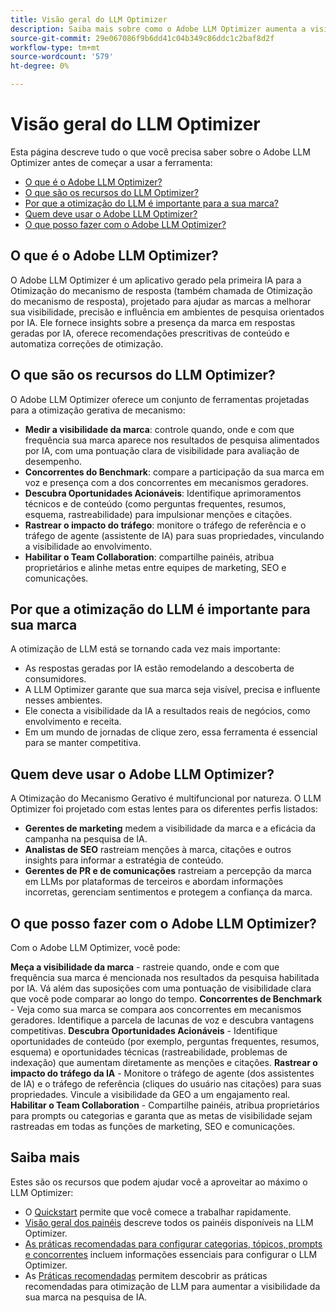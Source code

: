 ```yaml
---
title: Visão geral do LLM Optimizer
description: Saiba mais sobre como o Adobe LLM Optimizer aumenta a visibilidade da marca na pesquisa orientada por IA. Rastreie menções, citações e insights. Comece a otimizar hoje para obter melhor envolvimento e influência.
source-git-commit: 29e067086f9b6dd41c04b349c86ddc1c2baf8d2f
workflow-type: tm+mt
source-wordcount: '579'
ht-degree: 0%

---
```



# Visão geral do LLM Optimizer

Esta página descreve tudo o que você precisa saber sobre o Adobe LLM Optimizer antes de começar a usar a ferramenta:

* [O que é o Adobe LLM Optimizer?](#what-is-adobe-llm-optimizer)
* [O que são os recursos do LLM Optimizer?](#what-are-llm-optimizer-capabilities)
* [Por que a otimização do LLM é importante para a sua marca?](#why-llm-optimization-matters-for-your-brand)
* [Quem deve usar o Adobe LLM Optimizer?](#who-should-use-adobe-llm-optimizer)
* [O que posso fazer com o Adobe LLM Optimizer?](#what-can-i-do-with-adobe-llm-optimizer)

## O que é o Adobe LLM Optimizer?

O Adobe LLM Optimizer é um aplicativo gerado pela primeira IA para a Otimização do mecanismo de resposta (também chamada de Otimização do mecanismo de resposta), projetado para ajudar as marcas a melhorar sua visibilidade, precisão e influência em ambientes de pesquisa orientados por IA. Ele fornece insights sobre a presença da marca em respostas geradas por IA, oferece recomendações prescritivas de conteúdo e automatiza correções de otimização.

## O que são os recursos do LLM Optimizer?

O Adobe LLM Optimizer oferece um conjunto de ferramentas projetadas para a otimização gerativa de mecanismo:

* **Medir a visibilidade da marca**: controle quando, onde e com que frequência sua marca aparece nos resultados de pesquisa alimentados por IA, com uma pontuação clara de visibilidade para avaliação de desempenho.
* **Concorrentes do Benchmark**: compare a participação da sua marca em voz e presença com a dos concorrentes em mecanismos geradores.
* **Descubra Oportunidades Acionáveis**: Identifique aprimoramentos técnicos e de conteúdo (como perguntas frequentes, resumos, esquema, rastreabilidade) para impulsionar menções e citações.
* **Rastrear o impacto do tráfego**: monitore o tráfego de referência e o tráfego de agente (assistente de IA) para suas propriedades, vinculando a visibilidade ao envolvimento.
* **Habilitar o Team Collaboration**: compartilhe painéis, atribua proprietários e alinhe metas entre equipes de marketing, SEO e comunicações.

## Por que a otimização do LLM é importante para sua marca

A otimização de LLM está se tornando cada vez mais importante:

* As respostas geradas por IA estão remodelando a descoberta de consumidores.
* A LLM Optimizer garante que sua marca seja visível, precisa e influente nesses ambientes.
* Ele conecta a visibilidade da IA a resultados reais de negócios, como envolvimento e receita.
* Em um mundo de jornadas de clique zero, essa ferramenta é essencial para se manter competitiva.

## Quem deve usar o Adobe LLM Optimizer?

A Otimização do Mecanismo Gerativo é multifuncional por natureza. O LLM Optimizer foi projetado com estas lentes para os diferentes perfis listados:

* **Gerentes de marketing** medem a visibilidade da marca e a eficácia da campanha na pesquisa de IA.
* **Analistas de SEO** rastreiam menções à marca, citações e outros insights para informar a estratégia de conteúdo.
* **Gerentes de PR e de comunicações** rastreiam a percepção da marca em LLMs por plataformas de terceiros e abordam informações incorretas, gerenciam sentimentos e protegem a confiança da marca.

## O que posso fazer com o Adobe LLM Optimizer?

Com o Adobe LLM Optimizer, você pode:

**Meça a visibilidade da marca** - rastreie quando, onde e com que frequência sua marca é mencionada nos resultados da pesquisa habilitada por IA. Vá além das suposições com uma pontuação de visibilidade clara que você pode comparar ao longo do tempo.
**Concorrentes de Benchmark** - Veja como sua marca se compara aos concorrentes em mecanismos geradores. Identifique a parcela de lacunas de voz e descubra vantagens competitivas.
**Descubra Oportunidades Acionáveis** - Identifique oportunidades de conteúdo (por exemplo, perguntas frequentes, resumos, esquema) e oportunidades técnicas (rastreabilidade, problemas de indexação) que aumentam diretamente as menções e citações.
**Rastrear o impacto do tráfego da IA** - Monitore o tráfego de agente (dos assistentes de IA) e o tráfego de referência (cliques do usuário nas citações) para suas propriedades. Vincule a visibilidade da GEO a um engajamento real.
**Habilitar o Team Collaboration** - Compartilhe painéis, atribua proprietários para prompts ou categorias e garanta que as metas de visibilidade sejam rastreadas em todas as funções de marketing, SEO e comunicações.


## Saiba mais

Estes são os recursos que podem ajudar você a aproveitar ao máximo o LLM Optimizer:

* O [Quickstart](/help/overview/quick-start.md) permite que você comece a trabalhar rapidamente.
* [Visão geral dos painéis](/help/dashboards/dashboards-overview.md) descreve todos os painéis disponíveis na LLM Optimizer.
* [As práticas recomendadas para configurar categorias, tópicos, prompts e concorrentes](/help/overview/best-practices-topics-prompts.md) incluem informações essenciais para configurar o LLM Optimizer.
* As [Práticas recomendadas](/help/tutorials/best-practices.md) permitem descobrir as práticas recomendadas para otimização de LLM para aumentar a visibilidade da sua marca na pesquisa de IA.






